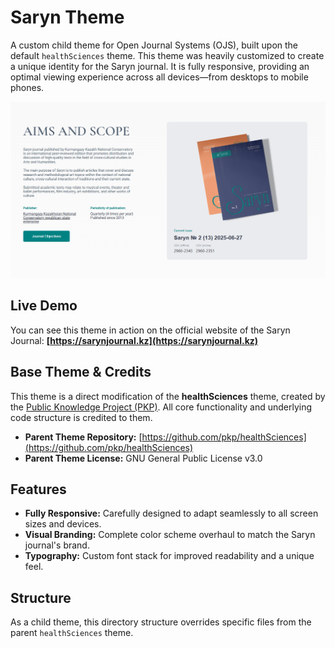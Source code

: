 # Saryn Theme

A custom child theme for Open Journal Systems (OJS), built upon the default `healthSciences` theme. This theme was heavily customized to create a unique identity for the Saryn journal. It is fully responsive, providing an optimal viewing experience across all devices—from desktops to mobile phones.

![Screenshot of the about page of saryn journal](.github/images/screenchot-about-page.png)

## Live Demo

You can see this theme in action on the official website of the Saryn Journal:
**[https://sarynjournal.kz](https://sarynjournal.kz)**

## Base Theme & Credits

This theme is a direct modification of the **healthSciences** theme, created by the [Public Knowledge Project (PKP)](https://pkp.sfu.ca/). All core functionality and underlying code structure is credited to them.

- **Parent Theme Repository:** [https://github.com/pkp/healthSciences](https://github.com/pkp/healthSciences)
- **Parent Theme License:** GNU General Public License v3.0

## Features

- **Fully Responsive:** Carefully designed to adapt seamlessly to all screen sizes and devices.
- **Visual Branding:** Complete color scheme overhaul to match the Saryn journal's brand.
- **Typography:** Custom font stack for improved readability and a unique feel.

## Structure

As a child theme, this directory structure overrides specific files from the parent `healthSciences` theme.
